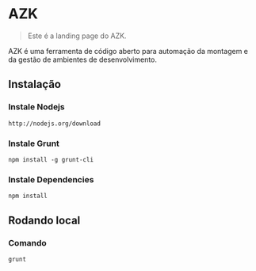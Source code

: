 # AZK

> Este é a landing page do AZK.

AZK é uma ferramenta de código aberto para automação da montagem e da gestão de ambientes de desenvolvimento.

## Instalação

### Instale Nodejs
`http://nodejs.org/download`
### Instale Grunt
`npm install -g grunt-cli`
### Instale Dependencies
`npm install`

## Rodando local
### Comando
`grunt`
